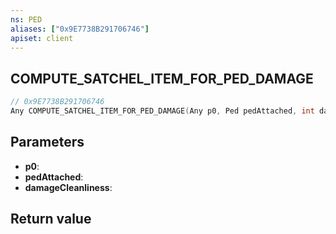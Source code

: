 ```yaml
---
ns: PED
aliases: ["0x9E7738B291706746"]
apiset: client
---
```

## COMPUTE_SATCHEL_ITEM_FOR_PED_DAMAGE

```c
// 0x9E7738B291706746
Any COMPUTE_SATCHEL_ITEM_FOR_PED_DAMAGE(Any p0, Ped pedAttached, int damageCleanliness);
```


## Parameters
* **p0**:
* **pedAttached**:
* **damageCleanliness**:

## Return value